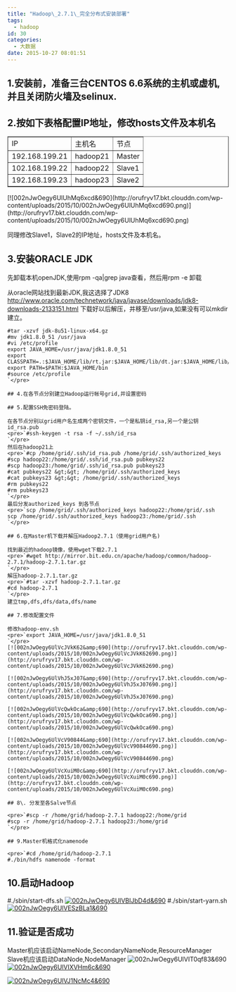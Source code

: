 ```yaml
---
title: "Hadoop\_2.7.1\_完全分布式安装部署"
tags:
  - hadoop
id: 30
categories:
  - 大数据
date: 2015-10-27 08:01:51
---
```


## 1.安装前，准备三台CENTOS 6.6系统的主机或虚机,并且关闭防火墙及selinux.

## 2.按如下表格配置IP地址，修改hosts文件及本机名

<div>
<table border="1" cellspacing="1" cellpadding="1">
<tbody>
<tr>
<td>IP</td>
<td>主机名</td>
<td>节点</td>
</tr>
<tr>
<td>192.168.199.21</td>
<td>hadoop21</td>
<td>Master</td>
</tr>
<tr>
<td>102.168.199.22</td>
<td>hadoop22</td>
<td>Slave1</td>
</tr>
<tr>
<td>192.168.199.23</td>
<td>hadoop23</td>
<td>Slave2</td>
</tr>
</tbody>
</table>
</div>
[![002nJwOegy6UlUhMq6xcd&amp;690](http://orufryv17.bkt.clouddn.com/wp-content/uploads/2015/10/002nJwOegy6UlUhMq6xcd690.png)](http://orufryv17.bkt.clouddn.com/wp-content/uploads/2015/10/002nJwOegy6UlUhMq6xcd690.png)

同理修改Slave1，Slave2的IP地址，hosts文件及本机名。

## 3.安装ORACLE JDK

先卸载本机openJDK,使用rpm -qa|grep java查看，然后用rpm -e 卸载

从oracle网站找到最新JDK,我这选择了JDK8
http://www.oracle.com/technetwork/java/javase/downloads/jdk8-downloads-2133151.html
下载好以后解压，并移至/usr/java,如果没有可以mkdir 建立。

    #tar -xzvf jdk-8u51-linux-x64.gz
    #mv jdk1.8.0_51 /usr/java
    #vi /etc/profile
    export JAVA_HOME=/usr/java/jdk1.8.0_51
    export CLASSPATH=.:$JAVA_HOME/lib/rt.jar:$JAVA_HOME/lib/dt.jar:$JAVA_HOME/lib/tools.jar
    export PATH=$PATH:$JAVA_HOME/bin
    #source /etc/profile
    `</pre>

    ## 4.在各节点分别建立Hadoop运行帐号grid,并设置密码

    ## 5.配置SSH免密码登陆。

    在各节点分别以grid用户名生成两个密钥文件，一个是私钥id_rsa,另一个是公钥id_rsa.pub
    <pre>`#ssh-keygen -t rsa -f ~/.ssh/id_rsa
    `</pre>
    然后在hadoop21上
    <pre>`#cp /home/grid/.ssh/id_rsa.pub /home/grid/.ssh/authorized_keys
    #scp hadoop22:/home/grid/.ssh/id_rsa.pub pubkeys22
    #scp hadoop23:/home/grid/.ssh/id_rsa.pub pubkeys23
    #cat pubkeys22 &gt;&gt; /home/grid/.ssh/authorized_keys
    #cat pubkeys23 &gt;&gt; /home/grid/.ssh/authorized_keys
    #rm pubkeys22
    #rm pubkeys23
    `</pre>
    最后分发authorized_keys 到各节点
    <pre>`scp /home/grid/.ssh/authorized_keys hadoop22:/home/grid/.ssh
    scp /home/grid/.ssh/authorized_keys hadoop23:/home/grid/.ssh
    `</pre>

    ## 6.在Master机下载并解压Hadoop2.7.1（使用grid用户名)

    找到最近的hadoop镜像，使用wget下载2.7.1
    <pre>`#wget http://mirror.bit.edu.cn/apache/hadoop/common/hadoop-2.7.1/hadoop-2.7.1.tar.gz
    `</pre>
    解压hadoop-2.7.1.tar.gz
    <pre>`#tar -xzvf hadoop-2.7.1.tar.gz
    #cd hadoop-2.7.1
    `</pre>
    建立tmp,dfs,dfs/data,dfs/name

    ## 7.修改配置文件

    修改hadoop-env.sh
    <pre>`export JAVA_HOME=/usr/java/jdk1.8.0_51
    `</pre>
    [![002nJwOegy6UlVcJVkK62&amp;690](http://orufryv17.bkt.clouddn.com/wp-content/uploads/2015/10/002nJwOegy6UlVcJVkK62690.png)](http://orufryv17.bkt.clouddn.com/wp-content/uploads/2015/10/002nJwOegy6UlVcJVkK62690.png)

    [![002nJwOegy6UlVhJ5xJ07&amp;690](http://orufryv17.bkt.clouddn.com/wp-content/uploads/2015/10/002nJwOegy6UlVhJ5xJ07690.png)](http://orufryv17.bkt.clouddn.com/wp-content/uploads/2015/10/002nJwOegy6UlVhJ5xJ07690.png)

    [![002nJwOegy6UlVcQwkOca&amp;690](http://orufryv17.bkt.clouddn.com/wp-content/uploads/2015/10/002nJwOegy6UlVcQwkOca690.png)](http://orufryv17.bkt.clouddn.com/wp-content/uploads/2015/10/002nJwOegy6UlVcQwkOca690.png)

    [![002nJwOegy6UlVcV90844&amp;690](http://orufryv17.bkt.clouddn.com/wp-content/uploads/2015/10/002nJwOegy6UlVcV90844690.png)](http://orufryv17.bkt.clouddn.com/wp-content/uploads/2015/10/002nJwOegy6UlVcV90844690.png)

    [![002nJwOegy6UlVcXuiM0c&amp;690](http://orufryv17.bkt.clouddn.com/wp-content/uploads/2015/10/002nJwOegy6UlVcXuiM0c690.png)](http://orufryv17.bkt.clouddn.com/wp-content/uploads/2015/10/002nJwOegy6UlVcXuiM0c690.png)

    ## 8\. 分发至各Salve节点

    <pre>`#scp -r /home/grid/hadoop-2.7.1 hadoop22:/home/grid
    #scp -r /home/grid/hadoop-2.7.1 hadoop23:/home/grid
    `</pre>

    ## 9.Master机格式化namenode

    <pre>`#cd /home/grid/hadoop-2.7.1
    #./bin/hdfs namenode -format

## 10.启动Hadoop

#./sbin/start-dfs.sh
[![002nJwOegy6UlVBlJbD4d&amp;690](http://orufryv17.bkt.clouddn.com/wp-content/uploads/2015/10/002nJwOegy6UlVBlJbD4d690.png)](http://orufryv17.bkt.clouddn.com/wp-content/uploads/2015/10/002nJwOegy6UlVBlJbD4d690.png)
#./sbin/start-yarn.sh
[![002nJwOegy6UlVESzBLa1&amp;690](http://orufryv17.bkt.clouddn.com/wp-content/uploads/2015/10/002nJwOegy6UlVESzBLa1690.png)](http://orufryv17.bkt.clouddn.com/wp-content/uploads/2015/10/002nJwOegy6UlVESzBLa1690.png)

## 11.验证是否成功

Master机应该启动NameNode,SecondaryNameNode,ResourceManager
Slave机应该启动DataNode,NodeManager
![002nJwOegy6UlVIT0qf83&amp;690](http://orufryv17.bkt.clouddn.com/wp-content/uploads/2015/10/002nJwOegy6UlVIT0qf83690.png)
[![002nJwOegy6UlVIXVHm6c&amp;690](http://orufryv17.bkt.clouddn.com/wp-content/uploads/2015/10/002nJwOegy6UlVIXVHm6c690.jpg)](http://orufryv17.bkt.clouddn.com/wp-content/uploads/2015/10/002nJwOegy6UlVIXVHm6c690.jpg)

[![002nJwOegy6UlVJ1NcMc4&amp;690](http://orufryv17.bkt.clouddn.com/wp-content/uploads/2015/10/002nJwOegy6UlVJ1NcMc4690.jpg)](http://orufryv17.bkt.clouddn.com/wp-content/uploads/2015/10/002nJwOegy6UlVJ1NcMc4690.jpg)